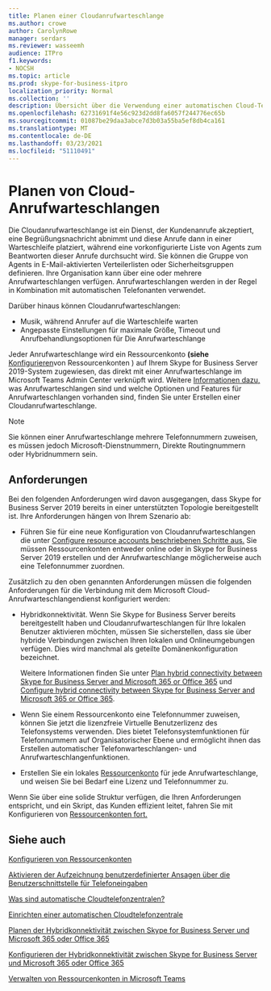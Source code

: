 ```yaml
---
title: Planen einer Cloudanrufwarteschlange
ms.author: crowe
author: CarolynRowe
manager: serdars
ms.reviewer: wasseemh
audience: ITPro
f1.keywords:
- NOCSH
ms.topic: article
ms.prod: skype-for-business-itpro
localization_priority: Normal
ms.collection: ''
description: Übersicht über die Verwendung einer automatischen Cloud-Telefonwarte mit Skype for Business Server 2019.
ms.openlocfilehash: 62731691f4e56c923d2dd8fa6057f244776ec65b
ms.sourcegitcommit: 01087be29daa3abce7d3b03a55ba5ef8db4ca161
ms.translationtype: MT
ms.contentlocale: de-DE
ms.lasthandoff: 03/23/2021
ms.locfileid: "51110491"
---
```

# <a name="plan-cloud-call-queues"></a>Planen von Cloud-Anrufwarteschlangen

Die Cloudanrufwarteschlange ist ein Dienst, der Kundenanrufe akzeptiert, eine Begrüßungsnachricht abnimmt und diese Anrufe dann in einer Warteschleife platziert, während eine vorkonfigurierte Liste von Agents zum Beantworten dieser Anrufe durchsucht wird. Sie können die Gruppe von Agents in E-Mail-aktivierten Verteilerlisten oder Sicherheitsgruppen definieren. Ihre Organisation kann über eine oder mehrere Anrufwarteschlangen verfügen. Anrufwarteschlangen werden in der Regel in Kombination mit automatischen Telefonanten verwendet.

Darüber hinaus können Cloudanrufwarteschlangen:

- Musik, während Anrufer auf die Warteschleife warten
- Angepasste Einstellungen für maximale Größe, Timeout und Anrufbehandlungsoptionen für Die Anrufwarteschlange

Jeder Anrufwarteschlange wird ein Ressourcenkonto **(siehe** [Konfigurieren](configure-onprem-ra.md)von Ressourcenkonten ) auf Ihrem Skype for Business Server 2019-System zugewiesen, das direkt mit einer Anrufwarteschlange im Microsoft Teams Admin Center verknüpft wird. Weitere [Informationen dazu,](/MicrosoftTeams/create-a-phone-system-call-queue) was Anrufwarteschlangen sind und welche Optionen und Features für Anrufwarteschlangen vorhanden sind, finden Sie unter Erstellen einer Cloudanrufwarteschlange.

> [!NOTE]
> Sie können einer Anrufwarteschlange mehrere Telefonnummern zuweisen, es müssen jedoch Microsoft-Dienstnummern, Direkte Routingnummern oder Hybridnummern sein.

## <a name="requirements"></a>Anforderungen

Bei den folgenden Anforderungen wird davon ausgegangen, dass Skype for Business Server 2019 bereits in einer unterstützten Topologie bereitgestellt ist.  Ihre Anforderungen hängen von Ihrem Szenario ab:

- Führen Sie für eine neue Konfiguration von Cloudanrufwarteschlangen die unter [Configure resource accounts beschriebenen Schritte aus.](configure-onprem-ra.md) Sie müssen Ressourcenkonten entweder online oder in Skype for Business Server 2019 erstellen und der Anrufwarteschlange möglicherweise auch eine Telefonnummer zuordnen.

Zusätzlich zu den oben genannten Anforderungen müssen die folgenden Anforderungen für die Verbindung mit dem Microsoft Cloud-Anrufwarteschlangendienst konfiguriert werden:

- Hybridkonnektivität. Wenn Sie Skype for Business Server bereits bereitgestellt haben und Cloudanrufwarteschlangen für Ihre lokalen Benutzer aktivieren möchten, müssen Sie sicherstellen, dass sie über hybride Verbindungen zwischen Ihren lokalen und Onlineumgebungen verfügen. Dies wird manchmal als geteilte Domänenkonfiguration bezeichnet.

   Weitere Informationen finden Sie unter [Plan hybrid connectivity between Skype for Business Server and Microsoft 365 or Office 365](plan-hybrid-connectivity.md) und [Configure hybrid connectivity between Skype for Business Server and Microsoft 365 or Office 365](configure-hybrid-connectivity.md).

- Wenn Sie einem Ressourcenkonto eine Telefonnummer zuweisen, können Sie jetzt die lizenzfreie Virtuelle Benutzerlizenz des Telefonsystems verwenden. Dies bietet Telefonsystemfunktionen für Telefonnummern auf Organisatorischer Ebene und ermöglicht ihnen das Erstellen automatischer Telefonwarteschlangen- und Anrufwarteschlangenfunktionen.

- Erstellen Sie ein lokales [Ressourcenkonto](configure-onprem-ra.md) für jede Anrufwarteschlange, und weisen Sie bei Bedarf eine Lizenz und Telefonnummer zu.  

Wenn Sie über eine solide Struktur verfügen, die Ihren Anforderungen entspricht, und ein Skript, das Kunden effizient leitet, fahren Sie mit Konfigurieren von [Ressourcenkonten fort.](configure-onprem-ra.md)

## <a name="see-also"></a>Siehe auch

[Konfigurieren von Ressourcenkonten](configure-onprem-ra.md)

[Aktivieren der Aufzeichnung benutzerdefinierter Ansagen über die Benutzerschnittstelle für Telefoneingaben](/exchange/voice-mail-unified-messaging/greetings-announcements-menus-and-prompts/enable-custom-prompt-recording)

[Was sind automatische Cloudtelefonzentralen?](/SkypeForBusiness/what-is-phone-system-in-office-365/what-are-phone-system-auto-attendants)

[Einrichten einer automatischen Cloudtelefonzentrale](/MicrosoftTeams/create-a-phone-system-auto-attendant)

[Planen der Hybridkonnektivität zwischen Skype for Business Server und Microsoft 365 oder Office 365](plan-hybrid-connectivity.md)

[Konfigurieren der Hybridkonnektivität zwischen Skype for Business Server und Microsoft 365 oder Office 365](configure-hybrid-connectivity.md)

[Verwalten von Ressourcenkonten in Microsoft Teams](/MicrosoftTeams/manage-resource-accounts)